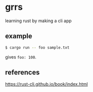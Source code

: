 # grrs

learning rust by making a cli app

## example

```bash
$ cargo run -- foo sample.txt
```

gives `foo: 100`.

## references

https://rust-cli.github.io/book/index.html
